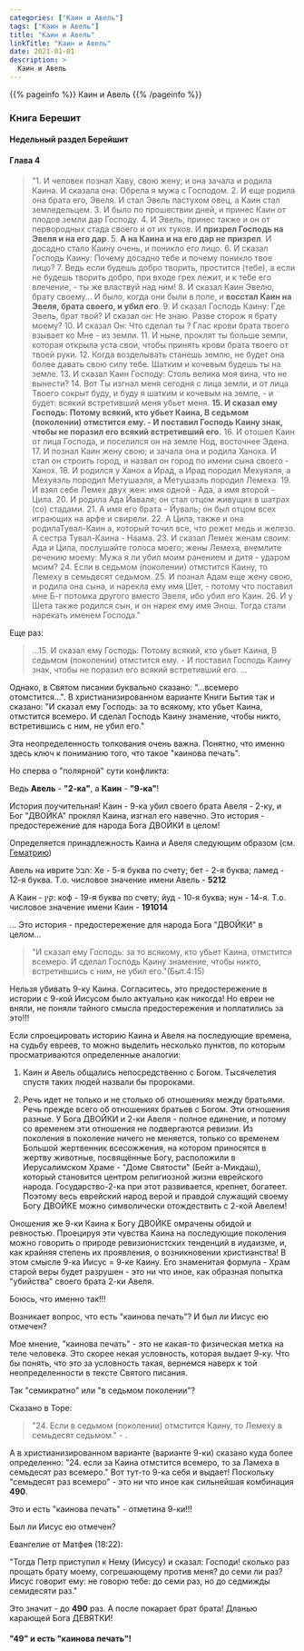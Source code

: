 ```yaml
---
categories: ["Каин и Авель"]
tags: ["Каин и Авель"]
title: "Каин и Авель"
linkTitle: "Каин и Авель"
date: 2021-01-01
description: >
  Каин и Авель
---
```

<!-- Yandex.Metrika counter -->
<script type="text/javascript" >
   (function(m,e,t,r,i,k,a){m[i]=m[i]||function(){(m[i].a=m[i].a||[]).push(arguments)};
   m[i].l=1*new Date();k=e.createElement(t),a=e.getElementsByTagName(t)[0],k.async=1,k.src=r,a.parentNode.insertBefore(k,a)})
   (window, document, "script", "https://mc.yandex.ru/metrika/tag.js", "ym");

   ym(87588277, "init", {
        clickmap:true,
        trackLinks:true,
        accurateTrackBounce:true
   });
</script>
<noscript><div><img src="https://mc.yandex.ru/watch/87588277" style="position:absolute; left:-9999px;" alt="" /></div></noscript>
<!-- /Yandex.Metrika counter -->
{{% pageinfo %}}
Каин и Авель
{{% /pageinfo %}}

### Книга Берешит

#### Недельный раздел Берейшит

#### Глава 4

> "1. И человек познал Хаву, свою жену; и она зачала и родила Каина. И сказала она: Обрела я мужа с Господом. 2. И еще родила она брата его, Эвеля. И стал Эвель пастухом овец, а Каин стал земледельцем. 3. И было по прошествии дней, и принес Каин от плодов земли дар Господу. 4. И Эвель, принес также и он от первородных стада своего и от их туков. И **призрел Господь на Эвеля и на его дар**. 5. **А на Каина и на его дар не призрел**. И досадно стало Каину очень, и поникло его лицо. 6. И сказал Господь Каину: Почему досадно тебе и почему поникло твое лицо? 7. Ведь если будешь добро творить, простится (тебе), а если не будешь творить добро, при входе грех лежит, и к тебе его влечение, - ты же властвуй над ним! 8. И сказал Каин Эвелю, брату своему... И было, когда они были в поле, и **восстал Каин на Эвеля, брата своего, и убил его**. 9. И сказал Господь Каину: Где Эвель, брат твой? И сказал он: Не знаю. Разве сторож я брату моему? 10. И сказал Он: Что сделал ты ? Глас крови брата твоего взывает ко Мне - из земли. 11. И ныне, проклят ты больше земли, которая открыла уста свои, чтобы принять крови брата твоего от твоей руки. 12. Когда возделывать станешь землю, не будет она более давать свою силу тебе. Шатким и кочевым будешь ты на земле. 13. И сказал Каин Господу: Столь велика моя вина, что не вынести? 14. Вот Ты изгнал меня сегодня с лица земли, и от лица Твоего сокрыт буду, и буду я шатким и кочевым на земле, - и будет: всякий встретивший меня убьет меня. **15. И сказал ему Господь: Потому всякий, кто убьет Каина, В седьмом (поколении) отмстится ему. - И поставил Господь Каину знак, чтобы не поразил его всякий встретивший его.** 16. И отошел Каин от лица Господа, и поселился он на земле Нод, восточнее Эдена. 17. И познал Каин жену свою; и зачала она и родила Ханоха. И стал он строить город, и назвал он город по имени сына своего - Ханох. 18. И родился у Ханох а Ирад, а Ирад породил Мехуяэля, а Мехуяэль породил Метушаэля, а Метушаэль породил Лемеха. 19. И взял себе Лемех двух жен: имя одной - Ада, а имя второй - Цила. 20. И родила Ада Йаваля; он стал отцом живущих в шатрах (со) стадами. 21. А имя его брата - Йуваль; он был отцом всех играющих на арфе и свирели. 22. А Цила, также и она родилаТувал-Каин а, который точил все, что режет медь и железо. А сестра Тувал-Каина - Наама. 23. И сказал Лемех женам своим: Ада и Цила, послушайте голоса моего; жены Лемеха, внемлите речению моему: Мужа я ли убил моим ранением и дитя - ударом моим? 24. Если в седьмом (поколении) отмстится Каину, то Лемеху в семьдесят седьмом. 25. И познал Адам еще жену свою, и родила она сына, и нарекла ему имя Шет, - потому что поставил мне Б-г потомка другого вместо Эвеля, ибо убил его Каин. 26. И у Шета также родился сын, и он нарек ему имя Энош. Тогда стали нарекать именем Господа."

Еще раз:

> ...15. И сказал ему Господь: Потому всякий, кто убьет Каина, В седьмом (поколении) отмстится ему. - И поставил Господь Каину знак, чтобы не поразил его всякий встретивший его. ...


Однако, в Святом писании буквально сказано: "...всемеро отомстится...". В христианизированном варианте Книги Бытия так и сказано: "И сказал ему Господь: за то всякому, кто убьет Каина, отмстится всемеро. И сделал Господь Каину знамение, чтобы никто, встретившись с ним, не убил его."

Эта неопределенность толкования очень важна. Понятно, что именно здесь ключ к пониманию того, что такое "каинова печать".

Но сперва о "полярной" сути конфликта:

Ведь **Авель** - **"2-ка"**, а **Каин** - **"9-ка"**!

История поучительная! Каин - 9-ка убил своего брата Авеля - 2-ку, и Бог "ДВОЙКА" проклял Каина, изгнал его навечно. Это история - предостережение для народа Бога ДВОЙКИ в целом!

Определяется принадлежность Каина и Авеля следующим образом (см. [Гематрию](/docs/vektornoje-kolco/gematriya/))

Авель на иврите הבל: Хе - 5-я буква по счету; бет - 2-я буква; ламед - 12-я буква. Т.о. числовое значение имени Авель - **5212**

А Каин - קין: коф - 19-я буква по счету; йуд - 10-я буква; нун - 14-я. Т.о. числовое значение имени Каин - **191014**

... Это история - предостережение для народа Бога "ДВОЙКИ" в целом...


> "И сказал ему Господь: за то всякому, кто убьет Каина, отмстится всемеро. И сделал Господь Каину знамение, чтобы никто, встретившись с ним, не убил его."(Быт.4:15)

Нельзя убивать 9-ку Каина. Согласитесь, это предостережение в истории с 9-кой Иисусом было актуально как никогда! Но евреи не вняли, не поняли тайного смысла предостережения и поплатились за это!!!

Если спроецировать историю Каина и Авеля на последующие времена, на судьбу евреев, то можно выделить несколько пунктов, по которым просматриваются определенные аналогии:

1. Каин и Авель общались непосредственно с Богом. Тысячелетия спустя таких людей назвали бы пророками.

2. Речь идет не только и не столько об отношениях между братьями. Речь прежде всего об отношениях братьев с Богом. Эти отношения разные. У Бога ДВОЙКИ и 2-ки Авеля - полное единение, и потому со временем эти отношения не подвергаются ревизии. Из поколения в поколение ничего не меняется, только со временем Большой жертвенник всесожжения, на котором приносятся в жертву животные, посвящённые Богу, расположили в Иерусалимском Храме - "Доме Святости" (Бейт а-Микдаш), который становится центром религиозной жизни еврейского народа. Государство-2-ка при этот развивается, крепнет, богатеет. Поэтому весь еврейский народ верой и правдой служащий своему Богу ДВОЙКЕ можно символически отождествить с 2-кой Авелем!

Оношения же 9-ки Каина к Богу ДВОЙКЕ омрачены обидой и ревностью. Проецируя эти чувства Каина на последующие поколения можно говорить о природе ревизионистских тенденций в иудаизме, и, как крайняя степень их проявления, о возникновении христианства! В этом смысле 9-ка Иисус = 9-ке Каину. Его знаменитая формула - Храм старой веры будет разрушен - это ни что иное, как образная попытка "убийства" своего брата 2-ки Авеля.

Боюсь, что именно так!!!

Возникает вопрос, что есть "каинова печать"? И был ли Иисус ею отмечен?

Мое мнение, "каинова печать" - это не какая-то физическая метка на теле человека. Это скорее некая условность, которая выдает 9-ку. Что бы понять, что это за условность такая, вернемся наверх к той неопределенности в тексте Святого писания.

Так "семикратно" или "в седьмом поколении"?

Сказано в Торе:

> "24. Если в седьмом (поколении) отмстится Каину, то Лемеху в семьдесят седьмом." - .

А в христианизированном варианте (варианте 9-ки) сказано куда более определенно: "24. если за Каина отмстится всемеро, то за Ламеха в семьдесят раз всемеро." Вот тут-то 9-ка себя и выдает! Поскольку "семьдесят раз всемеро" - это ни что иное как сильнейшая комбинация **490**.

Это и есть "каинова печать" - отметина 9-ки!!!

Был ли Иисус ею отмечен?

Евангелие от Матфея (18:22):

"Тогда Петр приступил к Нему (Иисусу) и сказал: Господи! сколько раз прощать брату моему, согрешающему против меня? до семи ли раз? Иисус говорит ему: не говорю тебе: до семи раз, но до седмижды семидесяти раз."

Это значит - до **490** раз. А после покарает брат брата! Дланью карающей Бога ДЕВЯТКИ!

#### **"49"** и есть "каинова печать"!
